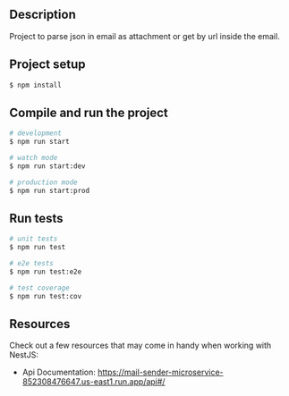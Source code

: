 ## Description

Project to parse json in email as attachment or get by url inside the email.

## Project setup

```bash
$ npm install
```

## Compile and run the project

```bash
# development
$ npm run start

# watch mode
$ npm run start:dev

# production mode
$ npm run start:prod
```

## Run tests

```bash
# unit tests
$ npm run test

# e2e tests
$ npm run test:e2e

# test coverage
$ npm run test:cov
```
## Resources

Check out a few resources that may come in handy when working with NestJS:
- Api Documentation: https://mail-sender-microservice-852308476647.us-east1.run.app/api#/

